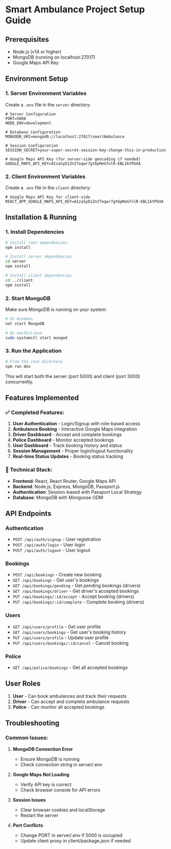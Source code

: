 # Smart Ambulance Project Setup Guide

## Prerequisites
- Node.js (v14 or higher)
- MongoDB (running on localhost:27017)
- Google Maps API Key

## Environment Setup

### 1. Server Environment Variables
Create a `.env` file in the `server` directory:

```env
# Server Configuration
PORT=5000
NODE_ENV=development

# Database Configuration
MONGODB_URI=mongodb://localhost:27017/smartAmbulance

# Session Configuration
SESSION_SECRET=your-super-secret-session-key-change-this-in-production

# Google Maps API Key (for server-side geocoding if needed)
GOOGLE_MAPS_API_KEY=AIzaSyD1ZnITeqwr7gt6pMeGfnlR-EBL1kYPbXA
```

### 2. Client Environment Variables
Create a `.env` file in the `client` directory:

```env
# Google Maps API Key for client-side
REACT_APP_GOOGLE_MAPS_API_KEY=AIzaSyD1ZnITeqwr7gt6pMeGfnlR-EBL1kYPbXA
```

## Installation & Running

### 1. Install Dependencies
```bash
# Install root dependencies
npm install

# Install server dependencies
cd server
npm install

# Install client dependencies
cd ../client
npm install
```

### 2. Start MongoDB
Make sure MongoDB is running on your system:
```bash
# On Windows
net start MongoDB

# On macOS/Linux
sudo systemctl start mongod
```

### 3. Run the Application
```bash
# From the root directory
npm run dev
```

This will start both the server (port 5000) and client (port 3000) concurrently.

## Features Implemented

### ✅ Completed Features:
1. **User Authentication** - Login/Signup with role-based access
2. **Ambulance Booking** - Interactive Google Maps integration
3. **Driver Dashboard** - Accept and complete bookings
4. **Police Dashboard** - Monitor accepted bookings
5. **User Dashboard** - Track booking history and status
6. **Session Management** - Proper login/logout functionality
7. **Real-time Status Updates** - Booking status tracking

### 🔧 Technical Stack:
- **Frontend**: React, React Router, Google Maps API
- **Backend**: Node.js, Express, MongoDB, Passport.js
- **Authentication**: Session-based with Passport Local Strategy
- **Database**: MongoDB with Mongoose ODM

## API Endpoints

### Authentication
- `POST /api/auth/signup` - User registration
- `POST /api/auth/login` - User login
- `POST /api/auth/logout` - User logout

### Bookings
- `POST /api/bookings` - Create new booking
- `GET /api/bookings` - Get user's bookings
- `GET /api/bookings/pending` - Get pending bookings (drivers)
- `GET /api/bookings/driver` - Get driver's accepted bookings
- `PUT /api/bookings/:id/accept` - Accept booking (drivers)
- `PUT /api/bookings/:id/complete` - Complete booking (drivers)

### Users
- `GET /api/users/profile` - Get user profile
- `GET /api/users/bookings` - Get user's booking history
- `PUT /api/users/profile` - Update user profile
- `PUT /api/users/bookings/:id/cancel` - Cancel booking

### Police
- `GET /api/police/bookings` - Get all accepted bookings

## User Roles

1. **User** - Can book ambulances and track their requests
2. **Driver** - Can accept and complete ambulance requests
3. **Police** - Can monitor all accepted bookings

## Troubleshooting

### Common Issues:

1. **MongoDB Connection Error**
   - Ensure MongoDB is running
   - Check connection string in server/.env

2. **Google Maps Not Loading**
   - Verify API key is correct
   - Check browser console for API errors

3. **Session Issues**
   - Clear browser cookies and localStorage
   - Restart the server

4. **Port Conflicts**
   - Change PORT in server/.env if 5000 is occupied
   - Update client proxy in client/package.json if needed


